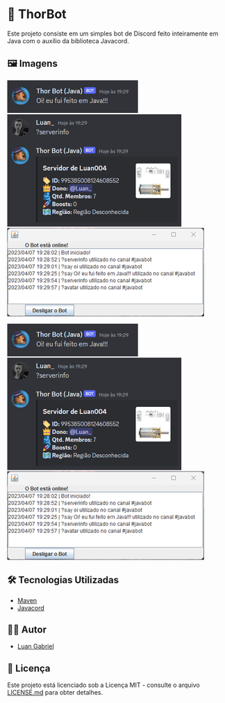 # 🤖 ThorBot

Este projeto consiste em um simples bot de Discord feito inteiramente em Java com o auxílio da biblioteca Javacord.

## 🖼️ Imagens

<div>
    <img src="https://raw.githubusercontent.com/luan004/ThorBot-JAVA/main/src/main/resources/pic1.png"/>
    <img src="https://raw.githubusercontent.com/luan004/ThorBot-JAVA/main/src/main/resources/pic2.png"/>
    <img src="https://raw.githubusercontent.com/luan004/ThorBot-JAVA/main/src/main/resources/pic3.png"/>
</div>

![pic1](https://raw.githubusercontent.com/luan004/ThorBot-JAVA/main/src/main/resources/pic1.png)
![pic2](https://raw.githubusercontent.com/luan004/ThorBot-JAVA/main/src/main/resources/pic2.png)
![pic3](https://raw.githubusercontent.com/luan004/ThorBot-JAVA/main/src/main/resources/pic3.png)

## 🛠️ Tecnologias Utilizadas

- [Maven](https://maven.apache.org/)
- [Javacord](https://javacord.org/)

## 👨‍💻 Autor

- [Luan Gabriel](https://github.com/luan004)

## 📜 Licença
Este projeto está licenciado sob a Licença MIT - consulte o arquivo [LICENSE.md](LICENSE.md) para obter detalhes.